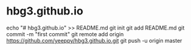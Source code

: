 # hbg3.github.io

echo "# hbg3.github.io" >> README.md
git init
git add README.md
git commit -m "first commit"
git remote add origin https://github.com/yeeppy/hbg3.github.io.git
git push -u origin master
